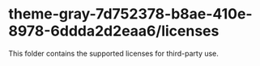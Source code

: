 # theme-gray-7d752378-b8ae-410e-8978-6ddda2d2eaa6/licenses

This folder contains the supported licenses for third-party use.

